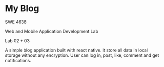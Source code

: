# My Blog

SWE 4638

Web and Mobile Application Development Lab

Lab 02 + 03

A simple blog application built with react native. It store all data in local storage without any encryption. User can log in, post, like, comment and get notifications.
